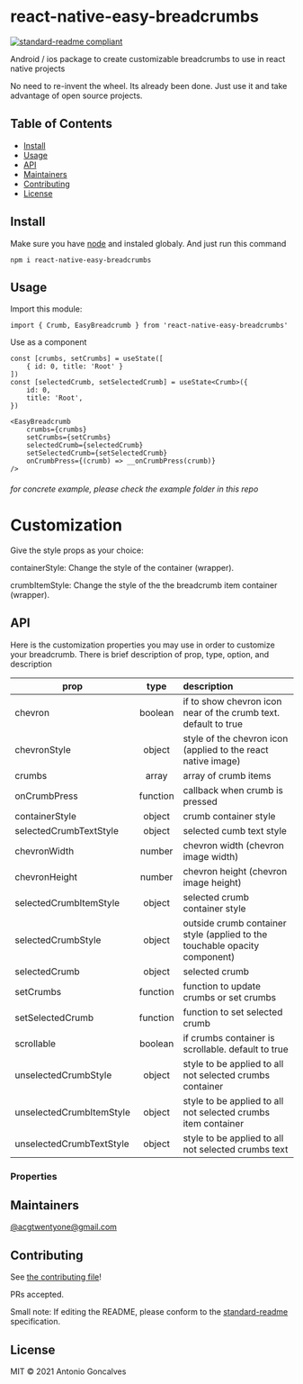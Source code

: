 # react-native-easy-breadcrumbs

[![standard-readme compliant](https://img.shields.io/badge/standard--readme-OK-green.svg?style=flat-square)](https://github.com/acgtwentyone/easy-breadcrumbs-repo#readme)

Android / ios package to create customizable breadcrumbs to use in react native projects

No need to re-invent the wheel. Its already been done. Just use it and take advantage of open source projects.

## Table of Contents

- [Install](#install)
- [Usage](#usage)
- [API](#api)
- [Maintainers](#maintainers)
- [Contributing](#contributing)
- [License](#license)

## Install
Make sure you have [node](https://nodejs.org/en/) and instaled globaly. And just run this command

```
npm i react-native-easy-breadcrumbs
```

## Usage

Import this module:
```
import { Crumb, EasyBreadcrumb } from 'react-native-easy-breadcrumbs'
```

Use as a component
```
const [crumbs, setCrumbs] = useState([
    { id: 0, title: 'Root' }
])
const [selectedCrumb, setSelectedCrumb] = useState<Crumb>({
    id: 0,
    title: 'Root',
})

<EasyBreadcrumb
    crumbs={crumbs}
    setCrumbs={setCrumbs}
    selectedCrumb={selectedCrumb}
    setSelectedCrumb={setSelectedCrumb}
    onCrumbPress={(crumb) => __onCrumbPress(crumb)}
/>
```

###### for concrete example, please check the example folder in this repo

# Customization
Give the style props as your choice:

containerStyle: Change the style of the container (wrapper).

crumbItemStyle: Change the style of the the breadcrumb item container (wrapper).

## API
Here is the customization properties you may use in order to customize your breadcrumb. There is brief description of prop, type, option, and description 

| prop                        | type          | description                                                                 |
| --------------------------- |:-------------:|:----------------------------------------------------------------------------|
| chevron                     | boolean       | if to show chevron icon near of the crumb text. default to true             |
| chevronStyle                | object        | style of the chevron icon (applied to the react native image)               |
| crumbs                      | array         | array of crumb items                                                        |
| onCrumbPress                | function      | callback when crumb is pressed                                              |
| containerStyle              | object        | crumb container style                                                       |
| selectedCrumbTextStyle      | object        | selected cumb text style                                                    |
| chevronWidth                | number        | chevron width (chevron image width)                                         |
| chevronHeight               | number        | chevron height (chevron image height)                                       |
| selectedCrumbItemStyle      | object        | selected crumb container style                                              |
| selectedCrumbStyle          | object        | outside crumb container style (applied to the touchable opacity component)  |
| selectedCrumb               | object        | selected crumb                                                              |
| setCrumbs                   | function      | function to update crumbs or set crumbs                                     |
| setSelectedCrumb            | function      | function to set selected crumb                                              |
| scrollable                  | boolean       | if crumbs container is scrollable. default to true                          |
| unselectedCrumbStyle        | object        | style to be applied to all not selected crumbs container                    |
| unselectedCrumbItemStyle    | object        | style to be applied to all not selected crumbs item container               |
| unselectedCrumbTextStyle    | object        | style to be applied to all not selected crumbs text                         |

### Properties

## Maintainers

[@acgtwentyone@gmail.com](https://github.com/acgtwentyone)

## Contributing

See [the contributing file](contributing.md)!

PRs accepted.

Small note: If editing the README, please conform to the [standard-readme](https://github.com/acgtwentyone/easy-breadcrumbs-repo/blob/main/LICENSE) specification.

## License

MIT © 2021 Antonio Goncalves

